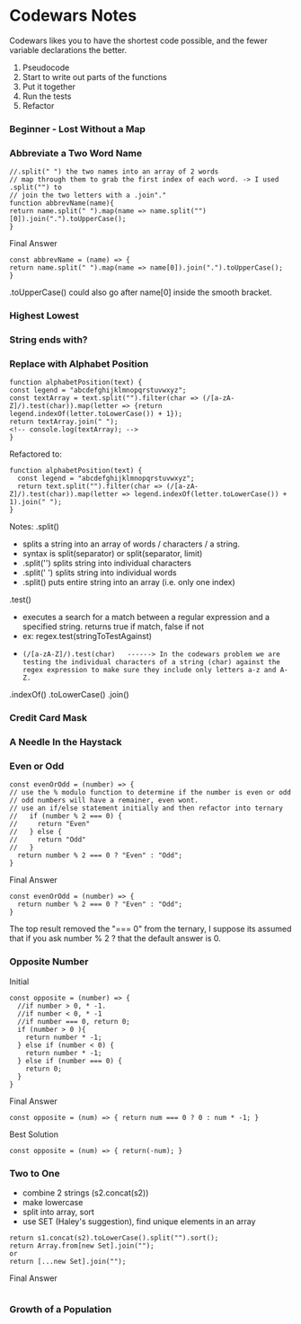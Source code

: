 # Codewars Notes

Codewars likes you to have the shortest code possible, and the fewer variable declarations the better. 
1. Pseudocode
2. Start to write out parts of the functions
3. Put it together 
4. Run the tests
5. Refactor

### Beginner - Lost Without a Map

### Abbreviate a Two Word Name
```
//.split(" ") the two names into an array of 2 words
// map through them to grab the first index of each word. -> I used .split("") to 
// join the two letters with a .join"."  
function abbrevName(name){
return name.split(" ").map(name => name.split("")[0]).join(".").toUpperCase();
}
```
Final Answer
```
const abbrevName = (name) => {
return name.split(" ").map(name => name[0]).join(".").toUpperCase();
}
```
.toUpperCase() could also go after name[0] inside the smooth bracket. 


### Highest Lowest

### String ends with?

### Replace with Alphabet Position
<!-- Create a legend (a string with every letter in the alphabet) -->
<!-- Reference the letters against the legend to find its index -->
<!-- Split the string into an array of letters -->
<!-- text.split("").filter(char => {char.includes([A-Za-z])}) -->
<!-- If ! a letter, ignore, don't return anything -->
<!-- Loop through the array and cross reference against the legend (map a new array of numbers) -->
<!-- Find letter in legend, return index + 1 -->
<!-- .indexOf() -->
<!-- text.map(letter => {return legend.indexOf(letter) + 1}) -->
<!-- Create a new string from the array of the numbers, with spaces between.
.join(" ") -->
<!-- Return the string  (text) -->
``` 
function alphabetPosition(text) {
const legend = "abcdefghijklmnopqrstuvwxyz";
const textArray = text.split("").filter(char => (/[a-zA-Z]/).test(char)).map(letter => {return legend.indexOf(letter.toLowerCase()) + 1});
return textArray.join(" ");
<!-- console.log(textArray); -->
}
```
Refactored to:
```
function alphabetPosition(text) {
  const legend = "abcdefghijklmnopqrstuvwxyz"; 
  return text.split("").filter(char => (/[a-zA-Z]/).test(char)).map(letter => legend.indexOf(letter.toLowerCase()) + 1).join(" ");
}
```
Notes:
.split()
- splits a string into an array of words / characters / a string. 
- syntax is split(separator) or split(separator, limit)
- .split('') splits string into individual characters
- .split(' ') splits string into individual words
- .split() puts entire string into an array (i.e. only one index)

.test()
- executes a search for a match between a regular expression and a specified string. returns true if match, false if not
- ex: regex.test(stringToTestAgainst)
-     (/[a-zA-Z]/).test(char)   ------> In the codewars problem we are testing the individual characters of a string (char) against the regex expression to make sure they include only letters a-z and A-Z.

.indexOf()
.toLowerCase()
.join()
### Credit Card Mask

### A Needle In the Haystack


### Even or Odd
```
const evenOrOdd = (number) => {
// use the % modulo function to determine if the number is even or odd
// odd numbers will have a remainer, even wont.
// use an if/else statement initially and then refactor into ternary
//   if (number % 2 === 0) {
//     return "Even"
//   } else {
//     return "Odd"
//   }
  return number % 2 === 0 ? "Even" : "Odd";
}
```
Final Answer
```
const evenOrOdd = (number) => {
  return number % 2 === 0 ? "Even" : "Odd";
}
```
The top result removed the "=== 0" from the ternary, I suppose its assumed that if you ask number % 2 ? that the default answer is 0. 

### Opposite Number
Initial
```
const opposite = (number) => {
  //if number > 0, * -1.
  //if number < 0, * -1
  //if number === 0, return 0;
  if (number > 0 ){
    return number * -1;
  } else if (number < 0) {
    return number * -1;
  } else if (number === 0) {
    return 0;
  }
}
```
Final Answer
```
const opposite = (num) => { return num === 0 ? 0 : num * -1; }
```
Best Solution
```
const opposite = (num) => { return(-num); }
```

### Two to One
- combine 2 strings (s2.concat(s2))
- make lowercase
- split into array, sort
- use SET (Haley's suggestion), find unique elements in an array
```
return s1.concat(s2).toLowerCase().split("").sort();
return Array.from[new Set].join("");
or
return [...new Set].join("");
```
Final Answer
```
```


### Growth of a Population
